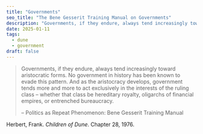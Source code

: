 ```yaml
---
title: "Governments"
seo_title: "The Bene Gesserit Training Manual on Governments"
description: "Governments, if they endure, always tend increasingly toward aristocratic forms. No government in history has been known to evade this pattern."
date: 2025-01-11
tags:
  - dune
  - government
draft: false
---
```


> Governments, if they endure, always tend increasingly toward aristocratic forms. No government in history has been known to evade this pattern. And as the aristocracy develops, government tends more and more to act exclusively in the interests of the ruling class – whether that class be hereditary royalty, oligarchs of financial empires, or entrenched bureaucracy.
>
> – Politics as Repeat Phenomenon: Bene Gesserit Training Manual

Herbert, Frank. *Children of Dune*. Chapter 28, 1976.
